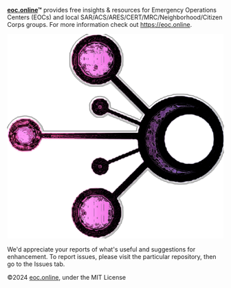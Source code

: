 **[eoc.online](https://eoc.online)™** provides free insights & resources for Emergency Operations Centers (EOCs) and local SAR/ACS/ARES/CERT/MRC/Neighborhood/Citizen Corps groups. For more information check out <https://eoc.online>.

![right-aligned-image](./eoc.online-logo3.510x480.png)

We'd appreciate your reports of what's useful and suggestions for enhancement. To report issues, please visit the particular repository, then go to the Issues tab.

©2024 [eoc.online](https://eoc.online), under the MIT License
